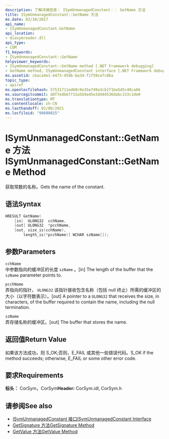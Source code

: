 ```yaml
---
description: 了解详细信息： ISymUnmanagedConstant：： GetName 方法
title: ISymUnmanagedConstant::GetName 方法
ms.date: 03/30/2017
api_name:
- ISymUnmanagedConstant.GetName
api_location:
- diasymreader.dll
api_type:
- COM
f1_keywords:
- ISymUnmanagedConstant::GetName
helpviewer_keywords:
- ISymUnmanagedConstant::GetName method [.NET Framework debugging]
- GetName method, ISymUnmanagedConstant interface [.NET Framework debugging]
ms.assetid: cbaca4e1-4473-459b-ba34-f1f59ce7c0ba
topic_type:
- apiref
ms.openlocfilehash: 57531711ed60c9e35e749a3cb1f1ba5d5c48ca66
ms.sourcegitcommit: ddf7edb67715a5b9a45e3dd44536dabc153c1de0
ms.translationtype: MT
ms.contentlocale: zh-CN
ms.lasthandoff: 02/06/2021
ms.locfileid: "99689815"
---
```

# <a name="isymunmanagedconstantgetname-method"></a><span data-ttu-id="c3d1a-103">ISymUnmanagedConstant::GetName 方法</span><span class="sxs-lookup"><span data-stu-id="c3d1a-103">ISymUnmanagedConstant::GetName Method</span></span>

<span data-ttu-id="c3d1a-104">获取常数的名称。</span><span class="sxs-lookup"><span data-stu-id="c3d1a-104">Gets the name of the constant.</span></span>  
  
## <a name="syntax"></a><span data-ttu-id="c3d1a-105">语法</span><span class="sxs-lookup"><span data-stu-id="c3d1a-105">Syntax</span></span>  
  
```cpp  
HRESULT GetName(  
    [in]  ULONG32  cchName,  
    [out] ULONG32  *pcchName,  
    [out, size_is(cchName),  
        length_is(*pcchName)] WCHAR szName[]);  
```  
  
## <a name="parameters"></a><span data-ttu-id="c3d1a-106">参数</span><span class="sxs-lookup"><span data-stu-id="c3d1a-106">Parameters</span></span>  

 `cchName`  
 <span data-ttu-id="c3d1a-107">中参数指向的缓冲区的长度 `szName` 。</span><span class="sxs-lookup"><span data-stu-id="c3d1a-107">[in] The length of the buffer that the `szName` parameter points to.</span></span>  
  
 `pcchName`  
 <span data-ttu-id="c3d1a-108">弄指向的指针， `ULONG32` 该指针接收包含名称（包括 null 终止）所需的缓冲区的大小（以字符数表示）。</span><span class="sxs-lookup"><span data-stu-id="c3d1a-108">[out] A pointer to a `ULONG32` that receives the size, in characters, of the buffer required to contain the name, including the null termination.</span></span>  
  
 `szName`  
 <span data-ttu-id="c3d1a-109">弄存储名称的缓冲区。</span><span class="sxs-lookup"><span data-stu-id="c3d1a-109">[out] The buffer that stores the name.</span></span>  
  
## <a name="return-value"></a><span data-ttu-id="c3d1a-110">返回值</span><span class="sxs-lookup"><span data-stu-id="c3d1a-110">Return Value</span></span>  

 <span data-ttu-id="c3d1a-111">如果该方法成功，则 S_OK;否则，E_FAIL 或其他一些错误代码。</span><span class="sxs-lookup"><span data-stu-id="c3d1a-111">S_OK if the method succeeds; otherwise, E_FAIL or some other error code.</span></span>  
  
## <a name="requirements"></a><span data-ttu-id="c3d1a-112">要求</span><span class="sxs-lookup"><span data-stu-id="c3d1a-112">Requirements</span></span>  

 <span data-ttu-id="c3d1a-113">**标头：** CorSym，CorSym</span><span class="sxs-lookup"><span data-stu-id="c3d1a-113">**Header:** CorSym.idl, CorSym.h</span></span>  
  
## <a name="see-also"></a><span data-ttu-id="c3d1a-114">请参阅</span><span class="sxs-lookup"><span data-stu-id="c3d1a-114">See also</span></span>

- [<span data-ttu-id="c3d1a-115">ISymUnmanagedConstant 接口</span><span class="sxs-lookup"><span data-stu-id="c3d1a-115">ISymUnmanagedConstant Interface</span></span>](isymunmanagedconstant-interface.md)
- [<span data-ttu-id="c3d1a-116">GetSignature 方法</span><span class="sxs-lookup"><span data-stu-id="c3d1a-116">GetSignature Method</span></span>](isymunmanagedconstant-getsignature-method.md)
- [<span data-ttu-id="c3d1a-117">GetValue 方法</span><span class="sxs-lookup"><span data-stu-id="c3d1a-117">GetValue Method</span></span>](isymunmanagedconstant-getvalue-method.md)
